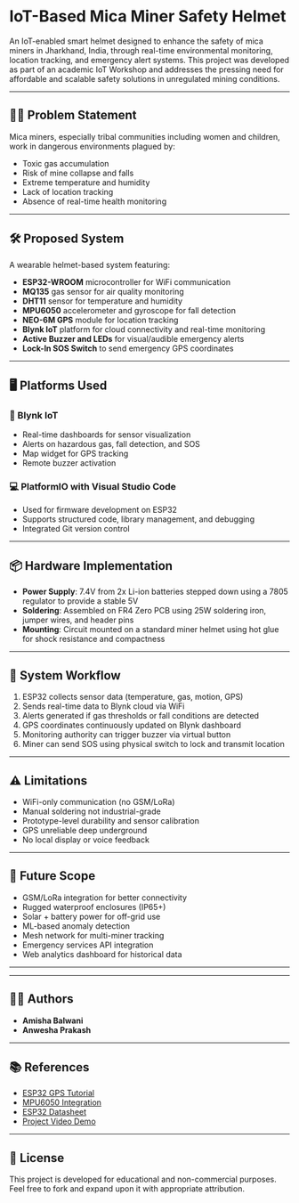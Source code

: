 # IoT-Based Mica Miner Safety Helmet

An IoT-enabled smart helmet designed to enhance the safety of mica miners in Jharkhand, India, through real-time environmental monitoring, location tracking, and emergency alert systems. This project was developed as part of an academic IoT Workshop and addresses the pressing need for affordable and scalable safety solutions in unregulated mining conditions.

---

## 👷‍♀️ Problem Statement

Mica miners, especially tribal communities including women and children, work in dangerous environments plagued by:

- Toxic gas accumulation
- Risk of mine collapse and falls
- Extreme temperature and humidity
- Lack of location tracking
- Absence of real-time health monitoring

---

## 🛠️ Proposed System

A wearable helmet-based system featuring:

- **ESP32-WROOM** microcontroller for WiFi communication
- **MQ135** gas sensor for air quality monitoring
- **DHT11** sensor for temperature and humidity
- **MPU6050** accelerometer and gyroscope for fall detection
- **NEO-6M GPS** module for location tracking
- **Blynk IoT** platform for cloud connectivity and real-time monitoring
- **Active Buzzer and LEDs** for visual/audible emergency alerts
- **Lock-In SOS Switch** to send emergency GPS coordinates

---

## 🖥️ Platforms Used

### 🔗 Blynk IoT
- Real-time dashboards for sensor visualization
- Alerts on hazardous gas, fall detection, and SOS
- Map widget for GPS tracking
- Remote buzzer activation

### 💻 PlatformIO with Visual Studio Code
- Used for firmware development on ESP32
- Supports structured code, library management, and debugging
- Integrated Git version control

---

## 📦 Hardware Implementation

- **Power Supply**: 7.4V from 2x Li-ion batteries stepped down using a 7805 regulator to provide a stable 5V
- **Soldering**: Assembled on FR4 Zero PCB using 25W soldering iron, jumper wires, and header pins
- **Mounting**: Circuit mounted on a standard miner helmet using hot glue for shock resistance and compactness

---

## 🔄 System Workflow

1. ESP32 collects sensor data (temperature, gas, motion, GPS)
2. Sends real-time data to Blynk cloud via WiFi
3. Alerts generated if gas thresholds or fall conditions are detected
4. GPS coordinates continuously updated on Blynk dashboard
5. Monitoring authority can trigger buzzer via virtual button
6. Miner can send SOS using physical switch to lock and transmit location

---

## ⚠️ Limitations

- WiFi-only communication (no GSM/LoRa)
- Manual soldering not industrial-grade
- Prototype-level durability and sensor calibration
- GPS unreliable deep underground
- No local display or voice feedback

---

## 🚀 Future Scope

- GSM/LoRa integration for better connectivity
- Rugged waterproof enclosures (IP65+)
- Solar + battery power for off-grid use
- ML-based anomaly detection
- Mesh network for multi-miner tracking
- Emergency services API integration
- Web analytics dashboard for historical data

---


---

## 👩‍💻 Authors

- **Amisha Balwani** 
- **Anwesha Prakash** 

---

## 📚 References

- [ESP32 GPS Tutorial](https://randomnerdtutorials.com/esp32-neo-6m-gps-module-arduino/)
- [MPU6050 Integration](https://randomnerdtutorials.com/esp32-mpu-6050-accelerometer-gyroscope-arduino/)
- [ESP32 Datasheet](https://www.espressif.com/sites/default/files/documentation/esp32-wroom-32_datasheet_en.pdf)
- [Project Video Demo](https://www.youtube.com/watch?v=jVSgC2HRkKg)

---

## 📝 License

This project is developed for educational and non-commercial purposes. Feel free to fork and expand upon it with appropriate attribution.


